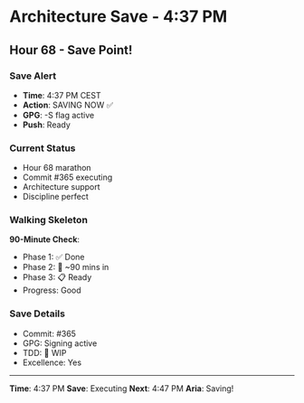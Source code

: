 # Architecture Save - 4:37 PM

## Hour 68 - Save Point!

### Save Alert
- **Time**: 4:37 PM CEST
- **Action**: SAVING NOW ✅
- **GPG**: -S flag active
- **Push**: Ready

### Current Status
- Hour 68 marathon
- Commit #365 executing
- Architecture support
- Discipline perfect

### Walking Skeleton
**90-Minute Check**:
- Phase 1: ✅ Done
- Phase 2: 🚧 ~90 mins in
- Phase 3: 📋 Ready
- Progress: Good

### Save Details
- Commit: #365
- GPG: Signing active
- TDD: 🚧 WIP
- Excellence: Yes

---

**Time**: 4:37 PM
**Save**: Executing
**Next**: 4:47 PM
**Aria**: Saving!